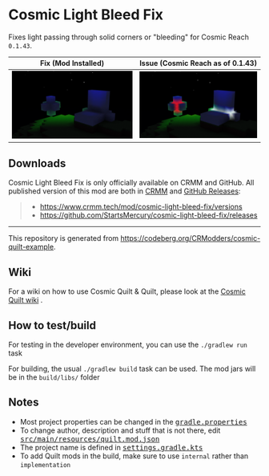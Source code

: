 # Cosmic Light Bleed Fix

Fixes light passing through solid corners or "bleeding" for Cosmic Reach
`0.1.43`.

|  Fix (Mod Installed)   | Issue (Cosmic Reach as of 0.1.43)  |
|:----------------------:|:----------------------------------:|
| ![dark-scene-with-mod] |     ![dark-scene-without-mod]      |

[dark-scene-with-mod]: assets/dark-scene-with-mod.png
[dark-scene-without-mod]: assets/dark-scene-without-mod.png

## Downloads

Cosmic Light Bleed Fix is only officially available on CRMM and GitHub. All
published version of this mod are both in
[CRMM](https://www.crmm.tech/mod/cosmic-light-bleed-fix/versions) and [GitHub Releases](https://github.com/StartsMercury/cosmic-light-bleed-fix/releases):

> * <https://www.crmm.tech/mod/cosmic-light-bleed-fix/versions>
> * <https://github.com/StartsMercury/cosmic-light-bleed-fix/releases>

---

This repository is generated from
https://codeberg.org/CRModders/cosmic-quilt-example.

## Wiki

For a wiki on how to use Cosmic Quilt & Quilt, please look at the [Cosmic Quilt
wiki] .

## How to test/build

For testing in the developer environment, you can use the `./gradlew run` task

For building, the usual `./gradlew build` task can be used. The mod jars will be
in the `build/libs/` folder

## Notes
- Most project properties can be changed in the <tt>[gradle.properties]</tt>
- To change author, description and stuff that is not there, edit <tt>[src/main/resources/quilt.mod.json]</tt>
- The project name is defined in <tt>[settings.gradle.kts]</tt>
- To add Quilt mods in the build, make sure to use `internal` rather than `implementation`

[src/main/resources/quilt.mod.json]: src/main/resources/quilt.mod.json
[gradle.properties]: gradle.properties
[settings.gradle.kts]: settings.gradle.kts

[Cosmic Quilt wiki]: https://codeberg.org/CRModders/cosmic-quilt/wiki
